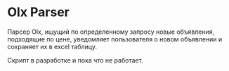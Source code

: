 # Olx Parser

Парсер Olx, ищущий по определенному запросу новые объявления, подходящие по цене, уведомляет пользователя о новом объявлении и сохраняет их в excel таблицу.


Скрипт в разработке и пока что не работает.
